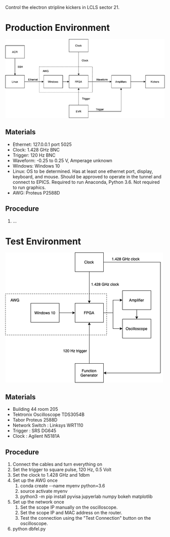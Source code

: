 Control the electron stripline kickers in LCLS sector 21.

# Production Environment

![](production.png)

## Materials

- Ethernet: 127.0.0.1 port 5025
- Clock: 1.428 GHz BNC
- Trigger: 120 Hz BNC
- Waveform: -0.25 to 0.25 V, Amperage unknown
- Windows: Windows 10
- Linux: OS to be determined. Has at least one ethernet port, display, keyboard, and mouse. Should be approved to operate in the tunnel and connect to EPICS. Required to run Anaconda, Python 3.6. Not required to run graphics.
- AWG: Proteus P2588D

## Procedure

1. ...

# Test Environment

![](test-diagram.png)

## Materials

- Building 44 room 205
- Tektronix Oscilloscope TDS3054B
- Tabor Proteus 2588D
- Network Switch : Linksys WRT110
- Trigger : SRS DG645
- Clock : Agilent N5181A

## Procedure

1. Connect the cables and turn everything on
1. Set the trigger to square pulse, 120 Hz, 0.5 Volt
1. Set the clock to 1.428 GHz and 1dbm
1. Set up the AWG once
   1. conda create --name myenv python=3.6
   1. source activate myenv
   1. python3 -m pip install pyvisa jupyerlab numpy bokeh matplotlib
1. Set up the network once
    1. Set the scope IP manually on the oscilloscope.
    1. Set the scope IP and MAC address on the router.
    1. Test the connection using the "Test Connection" button on the oscilloscope.
1. python dbfel.py
